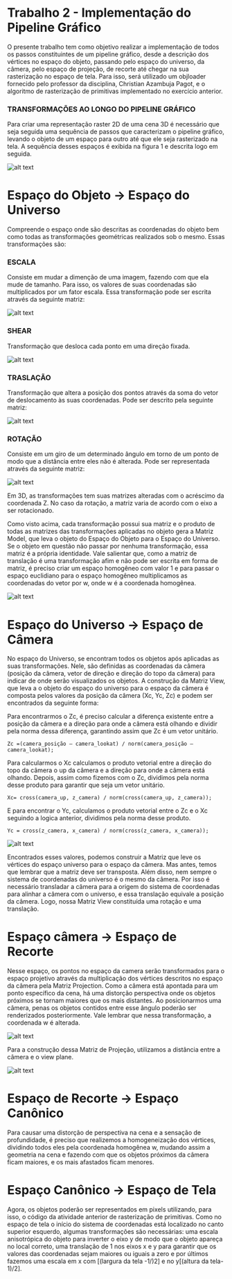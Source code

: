 # Trabalho 2 - Implementação do Pipeline Gráfico

<p>O presente trabalho tem como objetivo realizar a implementação de todos os passos constituintes de um pipeline gráfico,
desde a descrição dos vértices no espaço do objeto, passando pelo espaço do universo, da câmera, pelo espaço de projeção,
de recorte até chegar na sua rasterização no espaço de tela. Para isso, será utilizado um objloader fornecido pelo professor
da disciplina, Christian Azambuja Pagot, e o algoritmo de rasterização de primitivas implementado no exercício anterior.</p>

<h3>TRANSFORMAÇÕES AO LONGO DO PIPELINE GRÁFICO </h3> 


<p>Para criar uma representação raster 2D de uma cena 3D é necessário que seja seguida uma sequência
de passos que caracterizam o pipeline gráfico, levando o objeto de um espaço para outro até que ele
seja rasterizado na tela. A sequência desses espaços é exibida na figura 1 e descrita logo em seguida.</p>

![alt text](https://i.imgur.com/AKk1hg7.jpg "Pipeline")


Espaço do Objeto → Espaço do Universo
====

<p>Compreende o espaço onde são descritas as coordenadas do objeto bem como todas as transformações geométricas realizados sob o mesmo. Essas transformações são:</p>

<h3><b>ESCALA</b></h3>
<p> Consiste em mudar a dimenção de uma imagem, fazendo com que ela mude de tamanho. Para isso, os valores de suas coordenadas são multiplicados por um fator escala. Essa transformação pode ser escrita através da seguinte matriz:</p>

![alt text](https://i.imgur.com/cPR0Y6G.jpg "Escala")

<h3><b>SHEAR</b></h3>
<p> Transformação que desloca cada ponto em uma direção fixada. </p>

![alt text](https://i.imgur.com/cPR0Y6G.jpg "Shear")

<h3><b>TRASLAÇÃO</b></h3>
<p> Transformação que altera a posição dos pontos através da soma do vetor de deslocamento às suas coordenadas. Pode ser descrito pela seguinte matriz: </p>

![alt text](https://i.imgur.com/BtcaEyI.jpg "Translação")

<h3><b>ROTAÇÃO</b></h3>

<p> Consiste em um giro de um determinado ângulo em torno de um ponto de modo que a distância entre eles não é alterada. Pode ser representada através da seguinte matriz:</p>

![alt text](https://i.imgur.com/WNdacIA.jpg "Rotação")

Em 3D, as transformações tem suas matrizes alteradas com o acréscimo da coordenada Z. No caso da rotação, a matriz varia de acordo com o eixo a ser rotacionado. 

<p>Como visto acima, cada transformação possui sua matriz e o produto de todas as matrizes das transformações aplicadas no objeto gera a Matriz Model, que leva o objeto do Espaço do Objeto para o Espaço do Universo. Se o objeto em questão não passar por nenhuma transformação, essa matriz é a própria identidade. Vale salientar que, como a matriz de translação é uma transformação afim e não pode ser escrita em forma de matriz, é preciso criar um espaço homogêneo com valor 1 e para passar o espaço euclidiano para o espaço homogêneo multiplicamos as coordenadas do vetor por w, onde w é a coordenada homogênea.</p>

![alt text](https://i.imgur.com/ie7KKob.jpg "Matriz View")


Espaço do Universo → Espaço de Câmera
====

<p>No espaço do Universo, se encontram todos os objetos após aplicadas as suas transformações. Nele, são definidas as coordenadas da câmera (posição da câmera, vetor de direção e direção do topo da câmera) para indicar de onde serão visualizados os objetos. A construção da Matriz View, que leva a o objeto do espaço do universo para o espaço da câmera é composta pelos valores da posição da câmera (Xc, Yc, Zc) e podem ser encontrados da seguinte forma: </p>

<p>Para encontrarmos o Zc, é preciso calcular a diferença existente entre a posição da câmera e a direção para onde a câmera está olhando e dividir pela norma dessa diferença, garantindo assim que Zc é um vetor unitário.</p>

```
Zc =(camera_posição – camera_lookat) / norm(camera_posição – camera_lookat);
```

<p>Para calcularmos o Xc calculamos o produto vetorial entre a direção do topo da câmera o up da câmera e a direção para onde a câmera está olhando. Depois, assim como fizemos com o Zc, dividimos pela norma desse produto  para garantir que seja um vetor unitário.</p>

```
Xc= cross(camera_up, z_camera) / norm(cross(camera_up, z_camera));
```


<p>E para encontrar o Yc, calculamos o produto vetorial entre o Zc e o Xc seguindo a logica anterior, dividimos pela norma desse produto. </p>
 
```
Yc = cross(z_camera, x_camera) / norm(cross(z_camera, x_camera));
```

![alt text](https://i.imgur.com/HXd4OHA.jpg "Espaço Uniferso --> Espaço Camera")

<p>Encontrados esses valores, podemos construir a Matriz que leve os vértices do espaço universo para o espaço da câmera. Mas antes, temos que lembrar que a matriz deve ser transposta. Além disso, nem sempre o sistema de coordenadas do universo é o mesmo da câmera. Por isso é necessário transladar a câmera para a origem do sistema de coordenadas para alinhar a câmera com o universo, e essa translação equivale a posição da câmera. Logo, nossa Matriz View constituída uma rotação e uma translação.</p>



Espaço câmera → Espaço de Recorte
====

<p>Nesse espaço, os pontos no espaço da camera serão transformados para o espaço projetivo através da multiplicação dos
vértices descritos no espaço da câmera pela  Matriz Projection. Como a câmera está apontada para um ponto específico
da cena, há uma distorção perspectiva onde os objetos próximos se tornam maiores que os mais distantes. Ao posicionarmos
uma câmera, penas os objetos contidos entre esse ângulo poderão ser renderizados posteriormente. Vale lembrar que nessa
transformação, a coordenada w é alterada.</p>

![alt text](https://i.imgur.com/wY5OfyV.jpg "Espaço Camera --> Espaço Recorte")

<p>Para a construção dessa Matriz de Projeção, utilizamos a distância entre a câmera e o view plane.</p>

![alt text](https://i.imgur.com/Wldfz1Z.jpg "Matriz de Projeção")



Espaço de Recorte → Espaço Canônico
====

<p>Para causar uma distorção de perspectiva na cena e a sensação de profundidade, é preciso que realizemos a homogeneização
dos vértices, dividindo todos eles pela coordenada homogênea w, mudando assim a geometria na cena e fazendo com que os
objetos próximos da câmera ficam maiores, e os mais afastados ficam menores.</p>



Espaço Canônico → Espaço de Tela
====
<p>Agora, os objetos poderão ser representados em pixels utilizando, para isso, o código da atividade anterior de rasterização
de primitivas. Como no espaço de tela o início do sistema de coordenadas está localizado no canto superior esquerdo, algumas
transformações são necessárias: uma escala anisotrópica do objeto para inverter o eixo y de modo que o objeto apareça no local
correto, uma translação de 1 nos eixos x e y para garantir que os valores das coordenadas sejam maiores ou iguais a zero e por
últimos fazemos uma escala em x com [(largura da tela -1/)2] e no  y[(altura da tela-1)/2].</p>














